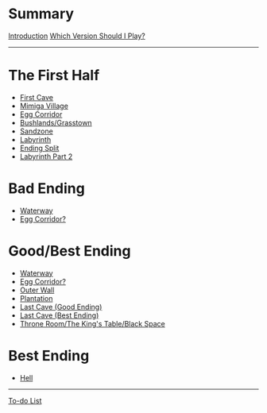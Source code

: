 # Summary

[Introduction](./introduction.md)
[Which Version Should I Play?](./whichver.md)

---

# The First Half

- [First Cave](./first_cave.md)
- [Mimiga Village]()
- [Egg Corridor]()
- [Bushlands/Grasstown]()
- [Sandzone]()
- [Labyrinth]()
- [Ending Split]()
- [Labyrinth Part 2]()

# Bad Ending

- [Waterway]()
- [Egg Corridor?]()

# Good/Best Ending

- [Waterway]()
- [Egg Corridor?]()
- [Outer Wall]()
- [Plantation]()
- [Last Cave (Good Ending)]()
- [Last Cave (Best Ending)]()
- [Throne Room/The King's Table/Black Space]()

# Best Ending

- [Hell]()

---

[To-do List](./todo.md)
